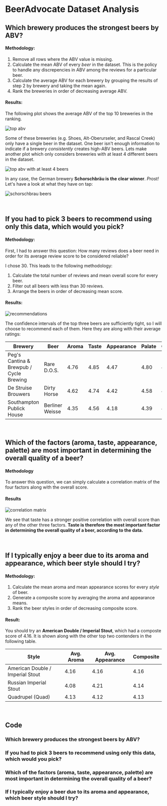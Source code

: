 # BeerAdvocate Dataset Analysis

## Which brewery produces the strongest beers by ABV?

#### Methodology:
1. Remove all rows where the ABV value is missing.
2. Calculate the mean ABV of every *beer* in the dataset. This is the policy to handle any discrepencies in ABV among the reviews for a particular beer. 
3. Calculate the average ABV for each brewery by grouping the results of step 2 by brewery and taking the mean again.
4. Rank the breweries in order of decreasing average ABV. 

#### Results:
The following plot shows the average ABV of the top 10 breweries in the ranking. 

![top abv](img/brewery-abv-all.png)

Some of these breweries (e.g. Shoes, Alt-Oberurseler, and Rascal Creek) only have a single beer in the dataset. One beer isn't enough information to indicate if a brewery *consistently* creates high-ABV beers. Lets make another plot which only considers breweries with at least 4 different beers in the dataset.

![top abv with at least 4 beers](img/brewery-abv-4.png)

In any case, the German brewery **Schorschbräu is the clear winner**. *Prost!* Let's have a look at what they have on tap:

![schorschbrau beers](img/schorschbrau-abv.png)



<br>

## If you had to pick 3 beers to recommend using only this data, which would you pick?

#### Methodology:
First, I had to answer this question: How many reviews does a beer need in order for its average review score to be considered reliable? 

I chose 30.  This leads to the following methodology:
1. Calculate the total number of reviews and mean overall score for every beer.
2. Filter out all beers with less than 30 reviews.
3. Arrange the beers in order of decreasing mean score.

#### Results:

![recommendations](img/recommendation2.png)


The confidence intervals of the top three beers are sufficiently tight, so I will choose to recommend each of them. Here they are along with their average ratings:

| Brewery                                 | Beer            | Aroma | Taste | Appearance | Palate | Overall |
|-----------------------------------------|-----------------|-------|-------|------------|--------|---------|
| Peg's Cantina & Brewpub / Cycle Brewing | Rare D.O.S.     | 4.76  | 4.85  | 4.47       | 4.80   | 4.85    |
| De Struise Brouwers                     | Dirty Horse     | 4.62  | 4.74  | 4.42       | 4.58   | 4.82    |
| Southampton Publick House               | Berliner Weisse | 4.35  | 4.56  | 4.18       | 4.39   | 4.77    |

<br>

## Which of the factors (aroma, taste, appearance, palette) are most important in determining the overall quality of a beer?

#### Methodology
To answer this question, we can simply calculate a correlation matrix of the four factors along with the overall score.

#### Results
![correlation matrix](img/cormatrix.png)

We see that taste has a stronger positive correlation with overall score than any of the other three factors. **Taste is therefore the most important factor in determining the overall quality of a beer, according to the data.** 


<br>

## If I typically enjoy a beer due to its aroma and appearance, which beer style should I try?

#### Methodology: 
1. Calculate the mean aroma and mean appearance scores for every *style* of beer. 
2. Generate a composite score by averaging the aroma and appearance means. 
3. Rank the beer styles in order of decreasing composite score.

#### Result:
You should try an **American Double / Imperial Stout**, which had a composte score of 4.16. It is shown along with the other top two contenders in the following table.


| Style                            | Avg. Aroma | Avg. Appearance | Composite |
|----------------------------------|------------|-----------------|-----------|
| American Double / Imperial Stout | 4.16       | 4.16            | 4.16      |
| Russian Imperial Stout           | 4.08       | 4.21            | 4.14      |
| Quadrupel (Quad)                 | 4.13       | 4.12            | 4.13      |

<br>

## Code

### Which brewery produces the strongest beers by ABV?

### If you had to pick 3 beers to recommend using only this data, which would you pick?


### Which of the factors (aroma, taste, appearance, palette) are most important in determining the overall quality of a beer?

### If I typically enjoy a beer due to its aroma and appearance, which beer style should I try?